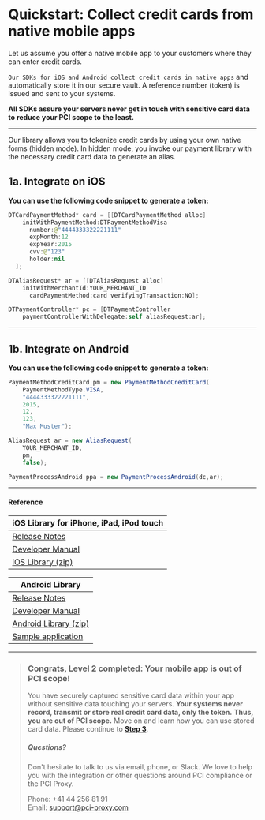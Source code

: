 # Quickstart: Collect credit cards from native mobile apps

Let us assume you offer a native mobile app to your customers where they can enter credit cards.

`Our SDKs for iOS and Android collect credit cards in native apps` and automatically store it in our secure vault. A reference number \(token\) is issued and sent to your systems.

**All SDKs assure your servers never get in touch with sensitive card data to reduce your PCI scope to the least.**

---

Our library allows you to tokenize credit cards by using your own native forms \(hidden mode\). In hidden mode, you invoke our payment library with the necessary credit card data to generate an alias.

## 1a. Integrate on iOS

**You can use the following code snippet to generate a token:**

```swift
DTCardPaymentMethod* card = [[DTCardPaymentMethod alloc] 
    initWithPaymentMethod:DTPaymentMethodVisa 
      number:@"4444333322221111"
      expMonth:12 
      expYear:2015 
      cvv:@"123" 
      holder:nil
  ];

DTAliasRequest* ar = [[DTAliasRequest alloc]
    initWithMerchantId:YOUR_MERCHANT_ID
      cardPaymentMethod:card verifyingTransaction:NO];

DTPaymentController* pc = [DTPaymentController 
    paymentControllerWithDelegate:self aliasRequest:ar];
```

---

## 1b. Integrate on Android

**You can use the following code snippet to generate a token:**

```java
PaymentMethodCreditCard pm = new PaymentMethodCreditCard(
    PaymentMethodType.VISA,
    "4444333322221111", 
    2015, 
    12, 
    123, 
    "Max Muster");

AliasRequest ar = new AliasRequest(
    YOUR_MERCHANT_ID, 
    pm, 
    false);

PaymentProcessAndroid ppa = new PaymentProcessAndroid(dc,ar);
```

---

#### Reference

| iOS Library for iPhone, iPad, iPod touch |
| --- |
| [Release Notes](https://pilot.datatrans.biz/showcase/doc/iOS_Release_Notes.pdf) |
| [Developer Manual](https://pilot.datatrans.biz/showcase/doc/iOS_Developers_Manual.pdf) |
| [iOS Library \(zip\)](https://pilot.datatrans.biz/showcase/doc/iOS_Library.zip) |

| Android Library |
| --- |
| [Release Notes](https://pilot.datatrans.biz/showcase/doc/Android_Release_Notes.pdf) |
| [Developer Manual](https://pilot.datatrans.biz/showcase/doc/Android_Developers_Manual.pdf) |
| [Android Library \(zip\)](https://pilot.datatrans.biz/showcase/doc/Android_Library.zip) |
| [Sample application](https://github.com/datatrans/android-sample-app) |

---

> ### Congrats, Level 2 completed: Your mobile app is out of PCI scope!
>
> You have securely captured sensitive card data within your app without sensitive data touching your servers. **Your systems never record, transmit or store real credit card data, only the token.** **Thus, you are out of PCI scope.** Move on and learn how you can use stored card data. Please continue to [**Step 3**](/step-3-use-stored-data.md).
>
> ##### Questions?
>
> Don't hesitate to talk to us via email, phone, or Slack. We love to help you with the integration or other questions around PCI compliance or the PCI Proxy.
>
> Phone: +41 44 256 81 91  
> Email: [support@pci-proxy.com](/mailto:support@pci-proxy.com)



